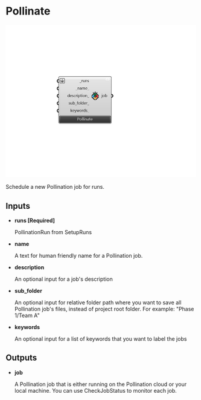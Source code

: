 # Pollinate

![](../../.gitbook/assets/Pollinate.png)

Schedule a new Pollination job for runs.

## Inputs

* **runs \[Required\]**

  PollinationRun from SetupRuns 

* **name**

  A text for human friendly name for a Pollination job. 

* **description**

  An optional input for a job's description 

* **sub\_folder**

  An optional input for relative folder path where you want to save all Pollination job's files, instead of project root folder.  For example: "Phase 1/Team A" 

* **keywords**

  An optional input for a list of keywords that you want to label the jobs 

## Outputs

* **job**

  A Pollination job that is either running on the Pollination cloud or your local machine. You can use CheckJobStatus to monitor each job. 

